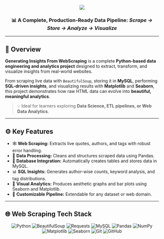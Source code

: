 <p align="center"> 
  <img src="https://readme-typing-svg.herokuapp.com?font=Fira+Code&size=26&duration=3000&pause=1200&color=00C2FF&center=true&vCenter=true&width=850&lines=%F0%9F%8C%90+Generating+Insights+From+WebScraping+%E2%9C%A8;Scrape+%E2%9C%A8+Store+%E2%9C%A8+Analyze+%E2%9C%A8+Visualize;Turn+Raw+Web+Data+Into+Actionable+Insights+%F0%9F%92%AD;Data+Pipeline+Built+with+Python+%2B+MySQL+%2B+Seaborn+%F0%9F%94%A5">
</p>

<h3 align="center">
  <b>📊 A Complete, Production-Ready Data Pipeline:</b> <i>Scrape → Store → Analyze → Visualize</i>
</h3>

---

## 🚀 Overview

**Generating Insights From WebScraping** is a complete **Python-based data engineering and analytics project** designed to extract, transform, and visualize insights from real-world websites.  

From scraping live data with `BeautifulSoup`, storing it in **MySQL**, performing **SQL-driven insights**, and visualizing results with **Matplotlib** and **Seaborn**, this project demonstrates how raw HTML data can evolve into **beautiful, meaningful analytics**.  

> 💡 Ideal for learners exploring **Data Science, ETL pipelines, or Web Data Analytics**.

---

## ⚙️ Key Features

- 🕸️ **Web Scraping:** Extracts live quotes, authors, and tags with robust error handling.  
- 🧮 **Data Processing:** Cleans and structures scraped data using Pandas.  
- 🧱 **Database Integration:** Automatically creates tables and stores data in MySQL.  
- 📊 **SQL Insights:** Generates author-wise counts, keyword analysis, and tag distributions.  
- 🎨 **Visual Analytics:** Produces aesthetic graphs and bar plots using Seaborn and Matplotlib.  
- 🔁 **Customizable Pipeline:** Extendable for any dataset or web domain.  

---

## 🌐 Web Scraping Tech Stack

<p align="center">
  <img src="https://img.shields.io/badge/Python-FFD43B?style=for-the-badge&logo=python&logoColor=blue" alt="Python"/>
  <img src="https://img.shields.io/badge/BeautifulSoup-6DB33F?style=for-the-badge&logo=leaflet&logoColor=white" alt="BeautifulSoup"/>
  <img src="https://img.shields.io/badge/Requests-20232A?style=for-the-badge&logo=fastapi&logoColor=white" alt="Requests"/>
  <img src="https://img.shields.io/badge/MySQL-005C84?style=for-the-badge&logo=mysql&logoColor=white" alt="MySQL"/>
  <img src="https://img.shields.io/badge/Pandas-150458?style=for-the-badge&logo=pandas&logoColor=white" alt="Pandas"/>
  <img src="https://img.shields.io/badge/Numpy-013243?style=for-the-badge&logo=numpy&logoColor=white" alt="NumPy"/>
  <img src="https://img.shields.io/badge/Matplotlib-11557C?style=for-the-badge&logo=plotly&logoColor=white" alt="Matplotlib"/>
  <img src="https://img.shields.io/badge/Seaborn-FFB400?style=for-the-badge&logoColor=white" alt="Seaborn"/>
  <img src="https://img.shields.io/badge/Git-F05032?style=for-the-badge&logo=git&logoColor=white" alt="Git"/>
  <img src="https://img.shields.io/badge/GitHub-181717?style=for-the-badge&logo=github&logoColor=white" alt="GitHub"/>
</p>

<p align="center">
  <img src="https://media.giphy.com/media/j5hQ

---



